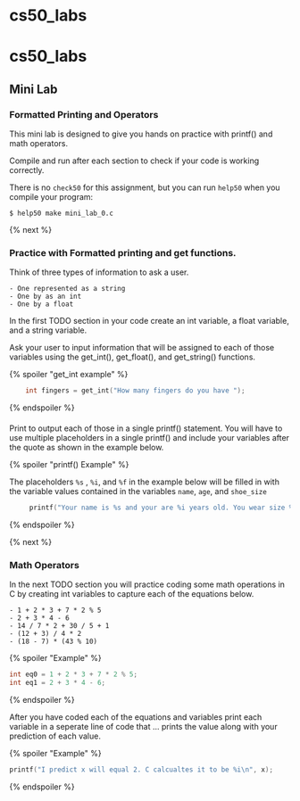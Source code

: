 # cs50_labs

# cs50_labs

## Mini Lab
### Formatted Printing and Operators 

This mini lab is designed to give you hands on practice
with printf() and math operators.

Compile and run after each section to check if your code
is working correctly.

There is no `check50` for this assignment, but you can run `help50` when you compile your program:

```
$ help50 make mini_lab_0.c
```

{% next %}

### Practice with Formatted printing and get functions.

Think of three types of information to ask a user.

    - One represented as a string
    - One by as an int
    - One by a float

In the first TODO section in your code create an int variable, a float variable, and a string variable.

Ask your user to input information that will be assigned to each of those variables using the get_int(), get_float(), and get_string() functions.


{% spoiler "get_int example" %}

```c
    int fingers = get_int("How many fingers do you have ");
```
{% endspoiler %}

####

Print to output each of those in a single printf() statement. You will have to use multiple placeholders in a single printf() and include your variables after the quote as shown in the example below.

{% spoiler "printf() Example" %}

The placeholders `%s` , `%i`, and `%f` in the example below will be filled in with the variable values contained in the variables `name`, `age`, and `shoe_size`

```c
     printf("Your name is %s and your are %i years old. You wear size %f shoes.\n", name, age, shoe_size);
```
{% endspoiler %}

{% next %}

### Math Operators

In the next TODO section you will practice coding some math operations in C
by creating int variables to capture each of the equations below.

    - 1 + 2 * 3 + 7 * 2 % 5
    - 2 + 3 * 4 - 6
    - 14 / 7 * 2 + 30 / 5 + 1
    - (12 + 3) / 4 * 2
    - (18 - 7) * (43 % 10)

{% spoiler "Example" %}
```c
int eq0 = 1 + 2 * 3 + 7 * 2 % 5;
int eq1 = 2 + 3 * 4 - 6;
```

{% endspoiler %}

After you have coded each of the equations and variables print each variable in a seperate line of code that ...
prints the value along with your prediction of each value.

{% spoiler "Example" %}
```c
printf("I predict x will equal 2. C calcualtes it to be %i\n", x);
```

{% endspoiler %}



